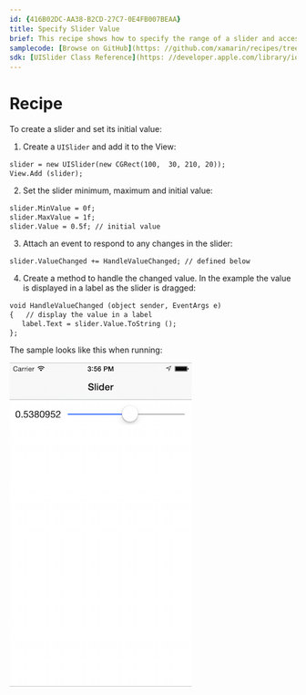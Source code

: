 ```yaml
---
id: {416B02DC-AA38-B2CD-27C7-0E4FB007BEAA}  
title: Specify Slider Value  
brief: This recipe shows how to specify the range of a slider and access its value.
samplecode: [Browse on GitHub](https: //github.com/xamarin/recipes/tree/master/ios/standard_controls/sliders/specify_slider_value)  
sdk: [UISlider Class Reference](https: //developer.apple.com/library/ios/#documentation/UIKit/Reference/UISlider_Class/Reference/Reference.html)  
---
```


<a name="Recipe" class="injected"></a>


# Recipe

To create a slider and set its initial value: 

1. Create a `UISlider` and add it to the View: 

```
slider = new UISlider(new CGRect(100,  30, 210, 20));
View.Add (slider);
```

<ol start="2">
  <li>Set the slider minimum, maximum and initial value: </li>
</ol>

```
slider.MinValue = 0f;
slider.MaxValue = 1f;
slider.Value = 0.5f; // initial value
```

<ol start="3">
  <li>Attach an event to respond to any changes in the slider: </li>
</ol>

```
slider.ValueChanged += HandleValueChanged; // defined below
```

<ol start="4">
  <li>Create a method to handle the changed value. In the example the value is displayed in a label as the slider is dragged: </li>
</ol>

```
void HandleValueChanged (object sender, EventArgs e)
{   // display the value in a label
   label.Text = slider.Value.ToString ();
};
```

The sample looks like this when running: 

 ![](Images/Slider.png)